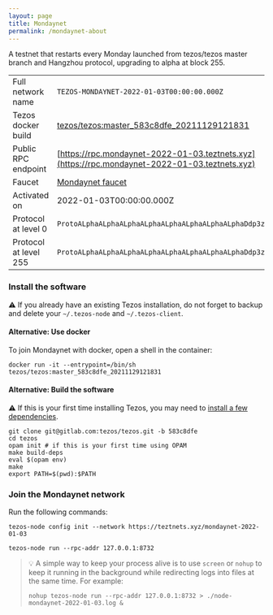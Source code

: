 ```yaml
---
layout: page
title: Mondaynet
permalink: /mondaynet-about
---
```


A testnet that restarts every Monday launched from tezos/tezos master branch and Hangzhou protocol, upgrading to alpha at block 255.

| | |
|-------|---------------------|
| Full network name | `TEZOS-MONDAYNET-2022-01-03T00:00:00.000Z` |
| Tezos docker build | [tezos/tezos:master_583c8dfe_20211129121831](https://hub.docker.com/r/tezos/tezos/tags?page=1&ordering=last_updated&name=master_583c8dfe_20211129121831) |
| Public RPC endpoint | [https://rpc.mondaynet-2022-01-03.teztnets.xyz](https://rpc.mondaynet-2022-01-03.teztnets.xyz) |
| Faucet | [Mondaynet faucet](https://teztnets.xyz/mondaynet-2022-01-03-faucet) |
| Activated on | 2022-01-03T00:00:00.000Z |
| Protocol at level 0 |  `ProtoALphaALphaALphaALphaALphaALphaALphaALphaDdp3zK` |
| Protocol at level 255 |  `ProtoALphaALphaALphaALphaALphaALphaALphaALphaDdp3zK` |




### Install the software

⚠️  If you already have an existing Tezos installation, do not forget to backup and delete your `~/.tezos-node` and `~/.tezos-client`.



#### Alternative: Use docker

To join Mondaynet with docker, open a shell in the container:

```
docker run -it --entrypoint=/bin/sh tezos/tezos:master_583c8dfe_20211129121831
```

#### Alternative: Build the software

⚠️  If this is your first time installing Tezos, you may need to [install a few dependencies](https://tezos.gitlab.io/introduction/howtoget.html#setting-up-the-development-environment-from-scratch).

```
git clone git@gitlab.com:tezos/tezos.git -b 583c8dfe
cd tezos
opam init # if this is your first time using OPAM
make build-deps
eval $(opam env)
make
export PATH=$(pwd):$PATH
```

### Join the Mondaynet network

Run the following commands:

```
tezos-node config init --network https://teztnets.xyz/mondaynet-2022-01-03

tezos-node run --rpc-addr 127.0.0.1:8732
```

> 💡 A simple way to keep your process alive is to use `screen` or `nohup` to keep it running in the background while redirecting logs into files at the same time. For example:
>
> ```bash=13
> nohup tezos-node run --rpc-addr 127.0.0.1:8732 > ./node-mondaynet-2022-01-03.log &
> ```


